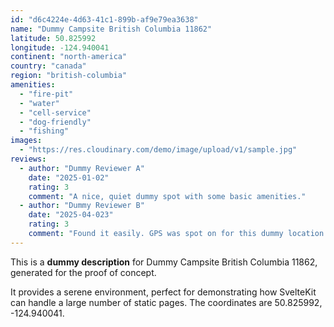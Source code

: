 ```yaml
---
id: "d6c4224e-4d63-41c1-899b-af9e79ea3638"
name: "Dummy Campsite British Columbia 11862"
latitude: 50.825992
longitude: -124.940041
continent: "north-america"
country: "canada"
region: "british-columbia"
amenities:
  - "fire-pit"
  - "water"
  - "cell-service"
  - "dog-friendly"
  - "fishing"
images:
  - "https://res.cloudinary.com/demo/image/upload/v1/sample.jpg"
reviews:
  - author: "Dummy Reviewer A"
    date: "2025-01-02"
    rating: 3
    comment: "A nice, quiet dummy spot with some basic amenities."
  - author: "Dummy Reviewer B"
    date: "2025-04-023"
    rating: 3
    comment: "Found it easily. GPS was spot on for this dummy location."
---
```


This is a **dummy description** for Dummy Campsite British Columbia 11862, generated for the proof of concept.

It provides a serene environment, perfect for demonstrating how SvelteKit can handle a large number of static pages. The coordinates are 50.825992, -124.940041.
